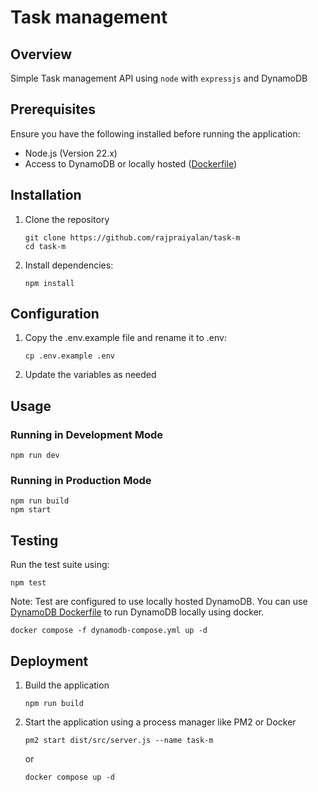 # Task management

## Overview
Simple Task management API using `node` with `expressjs` and DynamoDB

## Prerequisites
Ensure you have the following installed before running the application:
- Node.js (Version 22.x)
- Access to DynamoDB or locally hosted ([Dockerfile](dynamodb-compose.yml))

## Installation

1. Clone the repository
    ```
    git clone https://github.com/rajpraiyalan/task-m
    cd task-m
    ```
2. Install dependencies:
    ```
    npm install
    ```

## Configuration
1. Copy the .env.example file and rename it to .env:
    ```
    cp .env.example .env
    ```
2. Update the variables as needed

## Usage
### Running in Development Mode
```
npm run dev
```
### Running in Production Mode
```
npm run build
npm start
```

## Testing

Run the test suite using:
```
npm test
```

Note: Test are configured to use locally hosted DynamoDB. 
You can use [DynamoDB Dockerfile](dynamodb-compose.yml) to run DynamoDB locally using docker.
```
docker compose -f dynamodb-compose.yml up -d
```

## Deployment

1. Build the application
    ```
    npm run build
    ```
2. Start the application using a process manager like PM2 or Docker
   ```
   pm2 start dist/src/server.js --name task-m
   ```
   or
   ```
   docker compose up -d
   ```